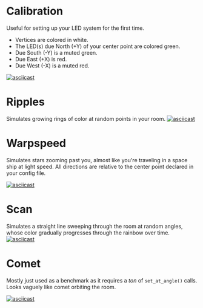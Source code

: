 # Calibration
Useful for setting up your LED system for the first time.

* Vertices are colored in white.
* The LED(s) due North (+Y) of your center point are colored green.
* Due South (-Y) is a muted green.
* Due East (+X) is red.
* Due West (-X) is a muted red.

[![asciicast](https://asciinema.org/a/683178.svg)](https://asciinema.org/a/683178)

# Ripples
Simulates growing rings of color at random points in your room.
[![asciicast](https://asciinema.org/a/683147.svg)](https://asciinema.org/a/683147)

# Warpspeed
Simulates stars zooming past you, almost like you're traveling in a space ship at light speed. All directions are relative to the center point declared in your config file.

[![asciicast](https://asciinema.org/a/683128.svg)](https://asciinema.org/a/683128)

# Scan
Simulates a straight line sweeping through the room at random angles, whose color gradually progresses through the rainbow over time.
[![asciicast](https://asciinema.org/a/683169.svg)](https://asciinema.org/a/683169)

# Comet
Mostly just used as a benchmark as it requires a *ton* of `set_at_angle()` calls. Looks vaguely like comet orbiting the room.

[![asciicast](https://asciinema.org/a/683189.svg)](https://asciinema.org/a/683189)